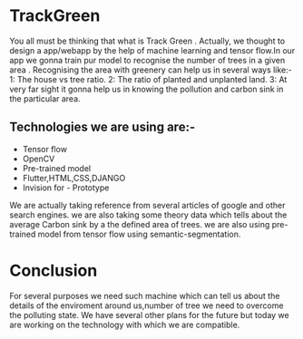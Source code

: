 # TrackGreen

You all must be thinking that what is Track Green .
Actually, we thought to design a app/webapp by the help of machine 
learning and tensor flow.In our app we gonna train pur model to 
recognise the number of trees in a given area .
Recognising the area with greenery can help us in several ways like:-
 1: The house vs tree ratio.
 2: The ratio of planted and unplanted land.
 3: At very far sight it gonna help us in knowing the pollution and 
carbon sink in the particular area.

## Technologies we are using are:-
  * Tensor flow
  * OpenCV
  * Pre-trained model
  * Flutter,HTML,CSS,DJANGO
  * Invision for  - Prototype 

We are actually taking reference from several articles of google and 
other search engines.
we are also taking some theory data which tells about the average Carbon 
sink by a the defined area of trees.
we are also using pre-trained model from tensor flow using 
semantic-segmentation.


# Conclusion

  For several purposes we need such machine which can tell us about the 
details of the enviroment around us,number of tree we need to overcome 
the polluting state.
We have several other plans for the future but today we are working on 
the technology with which we are compatible.
